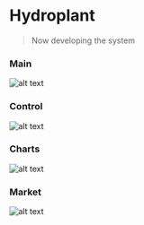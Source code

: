 # Hydroplant
> Now developing the system
### Main
![alt text](https://i.ibb.co/6ySDZ1M/screencapture-hydroplant-tk-2021-02-25-13-35-59.png)
### Control
![alt text](https://i.ibb.co/5sgj85m/screencapture-hydroplant-tk-control-2021-02-25-13-38-55.png)
### Charts
![alt text](https://i.ibb.co/qpr87jM/screencapture-hydroplant-tk-chart-2021-02-25-13-39-38.png)
### Market
![alt text](https://i.ibb.co/mT4Y0h9/screencapture-localhost-8080-market-2021-02-25-13-40-33.png)
